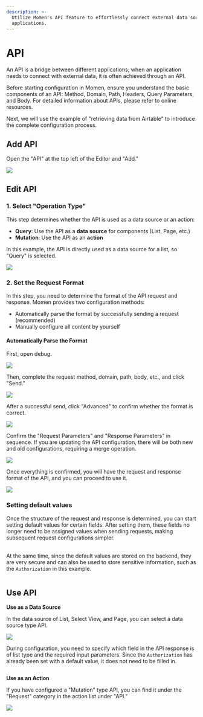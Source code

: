 ```yaml
---
description: >-
  Utilize Momen's API feature to effortlessly connect external data sources and
  applications.
---
```


# API

An API is a bridge between different applications; when an application needs to connect with external data, it is often achieved through an API.

Before starting configuration in Momen, ensure you understand the basic components of an API: Method, Domain, Path, Headers, Query Parameters, and Body. For detailed information about APIs, please refer to online resources.

Next, we will use the example of "retrieving data from Airtable" to introduce the complete configuration process.

## Add API

Open the "API" at the top left of the Editor and "Add."

![](../.gitbook/assets/data/data_api0.png)

## Edit API

### 1. Select "Operation Type"

This step determines whether the API is used as a data source or an action:

* **Query**: Use the API as a **data source** for components (List, Page, etc.)
* **Mutation**: Use the API as an **action**

In this example, the API is directly used as a data source for a list, so "Query" is selected.

![](../.gitbook/assets/data/data_api1.png)

### 2. Set the Request Format

In this step, you need to determine the format of the API request and response. Momen provides two configuration methods:

* Automatically parse the format by successfully sending a request (recommended)
* Manually configure all content by yourself

#### Automatically Parse the Format

First, open debug.

![](../.gitbook/assets/data/data_api2.png)

Then, complete the request method, domain, path, body, etc., and click "Send."

![](../.gitbook/assets/data/data_api3.png)

After a successful send, click "Advanced" to confirm whether the format is correct.

![](../.gitbook/assets/data/data_api4.png)

Confirm the "Request Parameters" and "Response Parameters" in sequence. If you are updating the API configuration, there will be both new and old configurations, requiring a merge operation.

![](../.gitbook/assets/data/data_api5.png)

Once everything is confirmed, you will have the request and response format of the API, and you can proceed to use it.

![](../.gitbook/assets/data/data_api6.png)

### Setting default values

Once the structure of the request and response is determined, you can start setting default values for certain fields. After setting them, these fields no longer need to be assigned values when sending requests, making subsequent request configurations simpler.

\
At the same time, since the default values are stored on the backend, they are very secure and can also be used to store sensitive information, such as the `Authorization` in this example.

<figure><img src="../.gitbook/assets/image (26).png" alt=""><figcaption></figcaption></figure>



## Use API

**Use as a Data Source**

In the data source of List, Select View, and Page, you can select a data source type API.

![](../.gitbook/assets/data/data_api7.png)

During configuration, you need to specify which field in the API response is of list type and the required input parameters. Since the `Authorization` has already been set with a default value, it does not need to be filled in.

<figure><img src="../.gitbook/assets/image (27).png" alt=""><figcaption></figcaption></figure>

**Use as an Action**

If you have configured a "Mutation" type API, you can find it under the "Request" category in the action list under "API."

![](../.gitbook/assets/data/data_api9.png)
